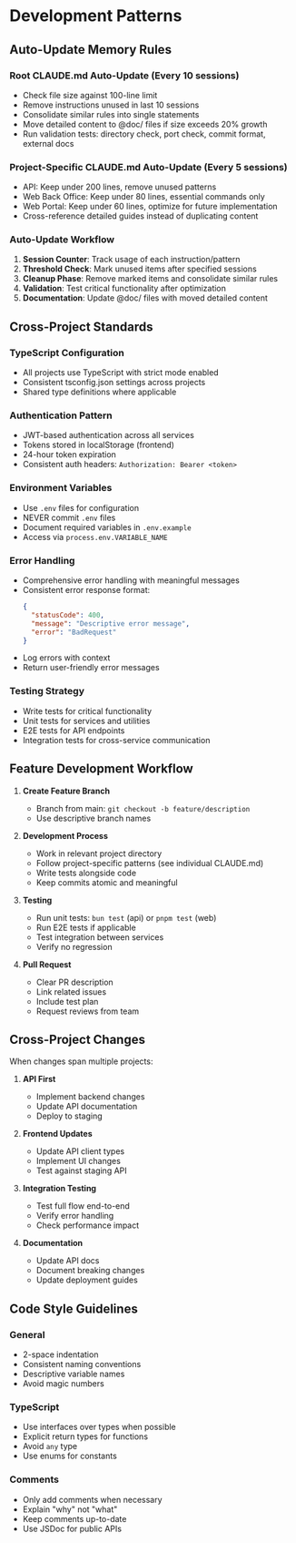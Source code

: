 # Development Patterns

## Auto-Update Memory Rules

### Root CLAUDE.md Auto-Update (Every 10 sessions)
- Check file size against 100-line limit
- Remove instructions unused in last 10 sessions
- Consolidate similar rules into single statements
- Move detailed content to @doc/ files if size exceeds 20% growth
- Run validation tests: directory check, port check, commit format, external docs

### Project-Specific CLAUDE.md Auto-Update (Every 5 sessions)
- API: Keep under 200 lines, remove unused patterns
- Web Back Office: Keep under 80 lines, essential commands only
- Web Portal: Keep under 60 lines, optimize for future implementation
- Cross-reference detailed guides instead of duplicating content

### Auto-Update Workflow
1. **Session Counter**: Track usage of each instruction/pattern
2. **Threshold Check**: Mark unused items after specified sessions
3. **Cleanup Phase**: Remove marked items and consolidate similar rules
4. **Validation**: Test critical functionality after optimization
5. **Documentation**: Update @doc/ files with moved detailed content

## Cross-Project Standards

### TypeScript Configuration
- All projects use TypeScript with strict mode enabled
- Consistent tsconfig.json settings across projects
- Shared type definitions where applicable

### Authentication Pattern
- JWT-based authentication across all services
- Tokens stored in localStorage (frontend)
- 24-hour token expiration
- Consistent auth headers: `Authorization: Bearer <token>`

### Environment Variables
- Use `.env` files for configuration
- NEVER commit `.env` files
- Document required variables in `.env.example`
- Access via `process.env.VARIABLE_NAME`

### Error Handling
- Comprehensive error handling with meaningful messages
- Consistent error response format:
  ```json
  {
    "statusCode": 400,
    "message": "Descriptive error message",
    "error": "BadRequest"
  }
  ```
- Log errors with context
- Return user-friendly error messages

### Testing Strategy
- Write tests for critical functionality
- Unit tests for services and utilities
- E2E tests for API endpoints
- Integration tests for cross-service communication

## Feature Development Workflow

1. **Create Feature Branch**
   - Branch from main: `git checkout -b feature/description`
   - Use descriptive branch names

2. **Development Process**
   - Work in relevant project directory
   - Follow project-specific patterns (see individual CLAUDE.md)
   - Write tests alongside code
   - Keep commits atomic and meaningful

3. **Testing**
   - Run unit tests: `bun test` (api) or `pnpm test` (web)
   - Run E2E tests if applicable
   - Test integration between services
   - Verify no regression

4. **Pull Request**
   - Clear PR description
   - Link related issues
   - Include test plan
   - Request reviews from team

## Cross-Project Changes

When changes span multiple projects:

1. **API First**
   - Implement backend changes
   - Update API documentation
   - Deploy to staging

2. **Frontend Updates**
   - Update API client types
   - Implement UI changes
   - Test against staging API

3. **Integration Testing**
   - Test full flow end-to-end
   - Verify error handling
   - Check performance impact

4. **Documentation**
   - Update API docs
   - Document breaking changes
   - Update deployment guides

## Code Style Guidelines

### General
- 2-space indentation
- Consistent naming conventions
- Descriptive variable names
- Avoid magic numbers

### TypeScript
- Use interfaces over types when possible
- Explicit return types for functions
- Avoid `any` type
- Use enums for constants

### Comments
- Only add comments when necessary
- Explain "why" not "what"
- Keep comments up-to-date
- Use JSDoc for public APIs